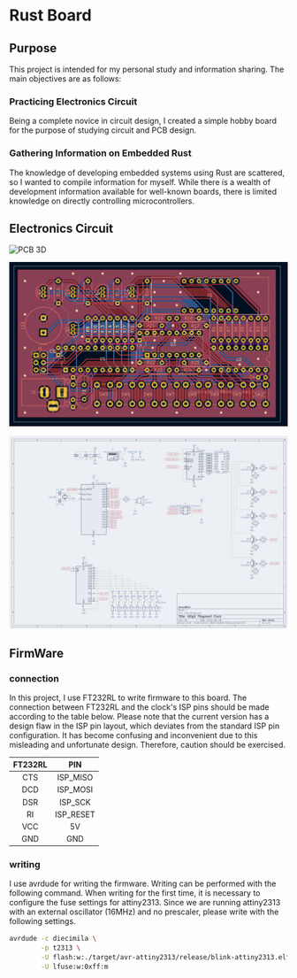 # Rust Board

## Purpose

This project is intended for my personal study and information sharing. The main objectives are as follows:

### Practicing Electronics Circuit

Being a complete novice in circuit design, I created a simple hobby board for the purpose of studying circuit and PCB design.

### Gathering Information on Embedded Rust

The knowledge of developing embedded systems using Rust are scattered, so I wanted to compile information for myself. While there is a wealth of development information available for well-known boards, there is limited knowledge on directly controlling microcontrollers.

## Electronics Circuit

![PCB 3D](images/3d.png)

![PCB](images/pcb.png)

![schematic](images/schematic.png)

## FirmWare

### connection

In this project, I use FT232RL to write firmware to this board. The connection between FT232RL and the clock's ISP pins should be made according to the table below. Please note that the current version has a design flaw in the ISP pin layout, which deviates from the standard ISP pin configuration. It has become confusing and inconvenient due to this misleading and unfortunate design. Therefore, caution should be exercised.

| FT232RL |    PIN    |
| :-----: | :-------: |
|   CTS   | ISP_MISO  |
|   DCD   | ISP_MOSI  |
|   DSR   |  ISP_SCK  |
|   RI    | ISP_RESET |
|   VCC   |    5V     |
|   GND   |    GND    |

### writing

I use avrdude for writing the firmware. Writing can be performed with the following command. When writing for the first time, it is necessary to configure the fuse settings for attiny2313. Since we are running attiny2313 with an external oscillator (16MHz) and no prescaler, please write with the following settings.

```sh
avrdude -c diecimila \
        -p t2313 \
        -U flash:w:./target/avr-attiny2313/release/blink-attiny2313.elf:e \
        -U lfuse:w:0xff:m
```
